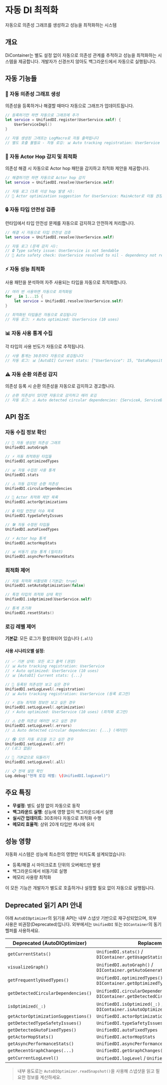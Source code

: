# 자동 DI 최적화

자동으로 의존성 그래프를 생성하고 성능을 최적화하는 시스템

## 개요

DiContainer는 별도 설정 없이 자동으로 의존성 관계를 추적하고 성능을 최적화하는 시스템을 제공합니다. 개발자가 신경쓰지 않아도 백그라운드에서 자동으로 실행됩니다.

## 자동 기능들

### 🔄 자동 의존성 그래프 생성

의존성을 등록하거나 해결할 때마다 자동으로 그래프가 업데이트됩니다.

```swift
// 등록하기만 하면 자동으로 그래프에 추가
let service = UnifiedDI.register(UserService.self) {
    UserServiceImpl()
}

// 자동 생성된 그래프는 LogMacro로 자동 출력됩니다
// 별도 호출 불필요 - 자동 로깅: 📊 Auto tracking registration: UserService
```

### 🎯 자동 Actor Hop 감지 및 최적화

의존성 해결 시 자동으로 Actor hop 패턴을 감지하고 최적화 제안을 제공합니다.

```swift
// 해결하기만 하면 자동으로 Actor hop 감지
let service = UnifiedDI.resolve(UserService.self)

// 자동 로그 (5회 이상 hop 발생 시):
// 🎯 Actor optimization suggestion for UserService: MainActor로 이동 권장 (hops: 12, avg: 85.3ms)
```

### 🔒 자동 타입 안전성 검증

런타임에서 타입 안전성 문제를 자동으로 감지하고 안전하게 처리합니다.

```swift
// 해결 시 자동으로 타입 안전성 검증
let service = UnifiedDI.resolve(UserService.self)

// 자동 로그 (문제 감지 시):
// 🔒 Type safety issue: UserService is not Sendable
// 🚨 Auto safety check: UserService resolved to nil - dependency not registered
```

### ⚡ 자동 성능 최적화

사용 패턴을 분석하여 자주 사용되는 타입을 자동으로 최적화합니다.

```swift
// 여러 번 사용하면 자동으로 최적화됨
for _ in 1...15 {
    let service = UnifiedDI.resolve(UserService.self)
}

// 최적화된 타입들은 자동으로 로깅됩니다
// 자동 로그: ⚡ Auto optimized: UserService (10 uses)
```

### 📊 자동 사용 통계 수집

각 타입의 사용 빈도가 자동으로 추적됩니다.

```swift
// 사용 통계는 30초마다 자동으로 로깅됩니다
// 자동 로그: 📊 [AutoDI] Current stats: ["UserService": 15, "DataRepository": 8]
```

### ⚠️ 자동 순환 의존성 감지

의존성 등록 시 순환 의존성을 자동으로 감지하고 경고합니다.

```swift
// 순환 의존성이 있다면 자동으로 감지하고 에러 로깅
// 자동 로그: ⚠️ Auto detected circular dependencies: {ServiceA, ServiceB}
```

## API 참조

### 자동 수집 정보 확인

```swift
// 🔄 자동 생성된 의존성 그래프
UnifiedDI.autoGraph

// ⚡ 자동 최적화된 타입들
UnifiedDI.optimizedTypes

// 📊 자동 수집된 사용 통계
UnifiedDI.stats

// ⚠️ 자동 감지된 순환 의존성
UnifiedDI.circularDependencies

// 🎯 Actor 최적화 제안 목록
UnifiedDI.actorOptimizations

// 🔒 타입 안전성 이슈 목록
UnifiedDI.typeSafetyIssues

// 🛠️ 자동 수정된 타입들
UnifiedDI.autoFixedTypes

// ⚡ Actor hop 통계
UnifiedDI.actorHopStats

// 📊 비동기 성능 통계 (밀리초)
UnifiedDI.asyncPerformanceStats
```

### 최적화 제어

```swift
// 자동 최적화 비활성화 (기본값: true)
UnifiedDI.setAutoOptimization(false)

// 특정 타입의 최적화 상태 확인
UnifiedDI.isOptimized(UserService.self)

// 통계 초기화
UnifiedDI.resetStats()
```

### 로깅 레벨 제어

**기본값**: 모든 로그가 활성화되어 있습니다 (`.all`)

#### 사용 시나리오별 설정:

```swift
// ✅ 기본 상태: 모든 로그 출력 (권장)
// 📊 Auto tracking registration: UserService
// ⚡ Auto optimized: UserService (10 uses)
// 📊 [AutoDI] Current stats: {...}

// 📝 등록된 의존성만 보고 싶은 경우
UnifiedDI.setLogLevel(.registration)
// 📊 Auto tracking registration: UserService (등록 로그만)

// ⚡ 성능 최적화 정보만 보고 싶은 경우
UnifiedDI.setLogLevel(.optimization)
// ⚡ Auto optimized: UserService (10 uses) (최적화 로그만)

// ⚠️ 순환 의존성 에러만 보고 싶은 경우
UnifiedDI.setLogLevel(.errors)
// ⚠️ Auto detected circular dependencies: {...} (에러만)

// 🔇 모든 자동 로깅을 끄고 싶은 경우
UnifiedDI.setLogLevel(.off)
// (로그 없음)

// 🔄 기본값으로 되돌리기
UnifiedDI.setLogLevel(.all)

// 📋 현재 설정 확인
Log.debug("현재 로깅 레벨: \(UnifiedDI.logLevel)")
```

## 주요 특징

- **무설정**: 별도 설정 없이 자동으로 동작
- **백그라운드 실행**: 성능에 영향 없이 백그라운드에서 실행
- **실시간 업데이트**: 30초마다 자동으로 최적화 수행
- **메모리 효율적**: 상위 20개 타입만 캐시에 유지

## 성능 영향

자동화 시스템은 성능에 최소한의 영향만 미치도록 설계되었습니다:

- 등록/해결 시 마이크로초 단위의 오버헤드만 발생
- 백그라운드에서 비동기로 실행
- 메모리 사용량 최적화

이 모든 기능은 개발자가 별도로 호출하거나 설정할 필요 없이 자동으로 실행됩니다.
## Deprecated 읽기 API 안내

아래 `AutoDIOptimizer`의 읽기용 API는 내부 스냅샷 기반으로 재구성되었으며, 외부 사용은 비권장(Deprecated)입니다. 외부에서는 `UnifiedDI` 또는 `DIContainer`의 동기 헬퍼를 사용하세요.

| Deprecated (AutoDIOptimizer) | Replacement |
|---|---|
| `getCurrentStats()` | `UnifiedDI.stats()` / `DIContainer.getUsageStatistics()` |
| `visualizeGraph()` | `UnifiedDI.autoGraph()` / `DIContainer.getAutoGeneratedGraph()` |
| `getFrequentlyUsedTypes()` | `UnifiedDI.optimizedTypes()` / `DIContainer.getOptimizedTypes()` |
| `getDetectedCircularDependencies()` | `UnifiedDI.circularDependencies()` / `DIContainer.getDetectedCircularDependencies()` |
| `isOptimized(_:)` | `UnifiedDI.isOptimized(_:)` / `DIContainer.isAutoOptimized(_:)` |
| `getActorOptimizationSuggestions()` | `UnifiedDI.actorOptimizations` |
| `getDetectedTypeSafetyIssues()` | `UnifiedDI.typeSafetyIssues` |
| `getDetectedAutoFixedTypes()` | `UnifiedDI.autoFixedTypes` |
| `getActorHopStats()` | `UnifiedDI.actorHopStats` |
| `getAsyncPerformanceStats()` | `UnifiedDI.asyncPerformanceStats` |
| `getRecentGraphChanges(...)` | `UnifiedDI.getGraphChanges(...)` |
| `getCurrentLogLevel()` | `UnifiedDI.logLevel` / `UnifiedDI.getLogLevel()` |

> 내부 용도로는 `AutoDIOptimizer.readSnapshot()`을 사용해 스냅샷을 읽고 필요한 정보를 계산하세요.
